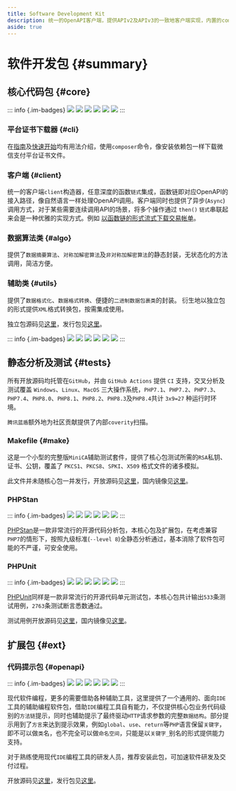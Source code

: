 ```yaml
---
title: Software Development Kit
description: 统一的OpenAPI客户端，提供APIv2及APIv3的一致地客户端实现，内置的composer命令，像安装依赖包一样下载微信支付平台证书文件。
aside: true
---
```


# 软件开发包 {#summary}

## 核心代码包 {#core}

::: info {.im-badges}
![](https://github.com/wechatpay-apiv3/wechatpay-php/workflows/CI/badge.svg)
![](https://img.shields.io/packagist/stars/wechatpay/wechatpay)
![](https://img.shields.io/packagist/dt/wechatpay/wechatpay)
![](https://img.shields.io/packagist/v/wechatpay/wechatpay)
![](https://img.shields.io/packagist/php-v/wechatpay/wechatpay)
![](https://img.shields.io/packagist/l/wechatpay/wechatpay)
:::

### 平台证书下载器 {#cli}

在[指南](/guide/)及[快速开始](/guide/getting-started)均有用法介绍，使用`composer`命令，像安装依赖包一样下载微信支付平台证书文件。

### 客户端 {#client}

统一的客户端`client`构造器，任意深度的函数`链式`集成，函数链即对应OpenAPI的接入路径，像自然语言一样处理OpenAPI调用。客户端同时也提供了异步(`Async`)调用方式，对于某些需要连续调用API的场景，将多个操作通过 `then()` `链式`串联起来会是一种优雅的实现方式。例如 [以函数链的形式流式下载交易帐单](https://developers.weixin.qq.com/community/pay/article/doc/000ec4521086b85fb81d6472a51013)。

### 数据算法类 {#algo}

提供了`数据摘要算法`、`对称加解密算法`及`非对称加解密算法`的静态封装，无状态化的方法调用，简洁方便。

### 辅助类 {#utils}

提供了`数据格式化`、`数据格式转换`、便捷的`二进制数据包裹类`的封装。
衍生地以独立包的形式提供`XML`格式转换包，按需集成使用。

独立包源码见[这里](https://github.com/TheNorthMemory/xml)，发行包见[这里](https://packagist.org/packages/thenorthmemory/xml)。

::: info {.im-badges}
![](https://github.com/TheNorthMemory/xml/workflows/CI/badge.svg)
![](https://img.shields.io/packagist/stars/thenorthmemory/xml)
![](https://img.shields.io/packagist/dt/thenorthmemory/xml)
![](https://img.shields.io/packagist/v/thenorthmemory/xml)
![](https://img.shields.io/packagist/php-v/thenorthmemory/xml)
![](https://img.shields.io/packagist/l/thenorthmemory/xml)
:::

## 静态分析及测试 {#tests}

所有开放源码均托管在`GitHub`，并由 `GitHub Actions` 提供 `CI` 支持，交叉分析及测试覆盖 `Windows`、`Linux`、`MacOS` 三大操作系统，`PHP7.1`、`PHP7.2`、`PHP7.3`、`PHP7.4`、`PHP8.0`、`PHP8.1`、`PHP8.2`、`PHP8.3`及`PHP8.4`共计 `3x9=27` 种运行时环境。

`腾讯蓝盾`额外地为社区贡献提供了内部`coverity`扫描。

### Makefile {#make}

这是一个小型的完整版`MiniCA`辅助测试套件，提供了核心包测试所需的`RSA`私钥、证书、公钥，覆盖了 `PKCS1`、`PKCS8`、`SPKI`、`X509` 格式文件的诸多模拟。

此文件并未随核心包一并发行，开放源码见[这里](https://github.com/wechatpay-apiv3/wechatpay-php/blob/main/Makefile)，国内镜像见[这里](https://gitee.com/TheNorthMemory/wechatpay-php/blob/main/Makefile)。

### PHPStan

::: info {.im-badges}
![](https://github.com/phpstan/phpstan/workflows/Tests/badge.svg)
![](https://img.shields.io/packagist/stars/phpstan/phpstan)
![](https://img.shields.io/packagist/dt/phpstan/phpstan)
![](https://img.shields.io/packagist/v/phpstan/phpstan)
![](https://img.shields.io/packagist/php-v/phpstan/phpstan)
![](https://img.shields.io/packagist/l/phpstan/phpstan)
:::

[PHPStan](https://phpstan.org/)是一款非常流行的开源代码分析包，本核心包及扩展包，在考虑兼容`PHP7`的情形下，按照九级标准(`--level 8`)全静态分析通过，基本消除了软件包可能的不严谨，可安全使用。

### PHPUnit

::: info {.im-badges}
![](https://github.com/sebastianbergmann/phpunit/workflows/CI/badge.svg)
![](https://img.shields.io/packagist/stars/phpunit/phpunit)
![](https://img.shields.io/packagist/dt/phpunit/phpunit)
![](https://img.shields.io/packagist/v/phpunit/phpunit)
![](https://img.shields.io/packagist/php-v/phpunit/phpunit)
![](https://img.shields.io/packagist/l/phpunit/phpunit)
:::

[PHPUnit](https://phpunit.de/)同样是一款非常流行的开源代码单元测试包，本核心包共计输出`533`条测试用例，`2763`条测试断言悉数通过。

测试用例开放源码见[这里](https://github.com/wechatpay-apiv3/wechatpay-php/blob/main/tests)，国内镜像见[这里](https://gitee.com/TheNorthMemory/wechatpay-php/blob/main/tests)。

## 扩展包 {#ext}

### 代码提示包 {#openapi}

::: info {.im-badges}
![](https://github.com/TheNorthMemory/wechatpay-openapi/workflows/CI/badge.svg)
![](https://img.shields.io/packagist/stars/iwechatpay/openapi)
![](https://img.shields.io/packagist/dt/iwechatpay/openapi)
![](https://img.shields.io/packagist/v/iwechatpay/openapi)
![](https://img.shields.io/packagist/php-v/iwechatpay/openapi)
![](https://img.shields.io/packagist/l/iwechatpay/openapi)
:::

现代软件编程，更多的需要借助各种辅助工具，这里提供了一个通用的、面向`IDE`工具的辅助编程软件包，借助`IDE`编程工具自有能力，不仅提供核心包业务代码级别的`方法链`提示，同时也辅助提示了最终驱动`HTTP`请求参数的完整`数据结构`。部分提示用到了`方言`来达到提示效果，例如`global`、`use`、`return`等`PHP`语言保留`关键字`，即不可以做`类`名，也不完全可以做`命名空间`，只能是以`关键字_`别名的形式提供能力支持。

对于熟练使用现代`IDE`编程工具的研发人员，推荐安装此包，可加速软件研发及交付过程。

开放源码见[这里](https://github.com/TheNorthMemory/wechatpay-openapi)，发行包见[这里](https://packagist.org/packages/iwechatpay/openapi)。
